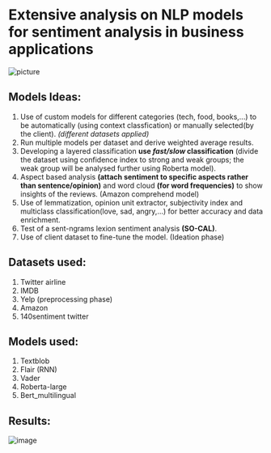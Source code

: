# Extensive analysis on NLP models for sentiment analysis in business applications
![picture](https://media.springernature.com/original/springer-static/image/chp%3A10.1007%2F978-981-15-0029-9_7/MediaObjects/475950_1_En_7_Fig2_HTML.png)
## Models Ideas:
1. Use of custom models for different categories (tech, food, books,...) to be automatically (using context classfication) or manually selected(by the client). *(different datasets applied)*
2. Run multiple models per dataset and derive weighted average results.
3. Developing a layered classification **use *fast/slow* classification** (divide the dataset using confidence index to strong and weak groups; the weak group will be analysed further using Roberta model).
4. Aspect based analysis **(attach sentiment to specific aspects rather than sentence/opinion)** and word cloud **(for word frequencies)** to show insights of the reviews. (Amazon comprehend model)
5. Use of lemmatization, opinion unit extractor, subjectivity index and multiclass classification(love, sad, angry,...) for better accuracy and data enrichment.
6. Test of a sent-ngrams lexion sentiment analysis **(SO-CAL)**.
7. Use of client dataset to fine-tune the model. (Ideation phase)
## Datasets used:
1. Twitter airline 
2. IMDB 
3. Yelp (preprocessing phase)
4. Amazon 
5. 140sentiment twitter
## Models used:
1. Textblob
2. Flair (RNN)
3. Vader
4. Roberta-large
5. Bert_multilingual
## Results:
![image](https://drive.google.com/file/d/1ZTzuKZz2BD2dHE5T5U2jPtkXjfjpGAyu/view?usp=sharing)
